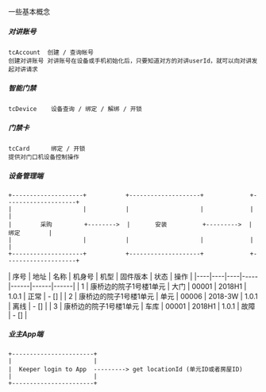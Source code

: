 
一些基本概念

##### 对讲账号
```
tcAccount  创建 / 查询帐号
创建对讲账号 对讲账号在设备或手机初始化后，只要知道对方的对讲userId，就可以向对讲发起对讲请求
```
##### 智能门禁  
```
tcDevice    设备查询 / 绑定 / 解绑 / 开锁
```

##### 门禁卡
```
tcCard      绑定 / 开锁
提供对门口机设备控制操作
```

##### 设备管理端

```
+--------------------+           +--------------------+             +--------------------+
|                    |           |                    |             |                    |
|        采购         +-------->  |       安装          +--------->  |         绑定        |
|                    |           |                    |             |                    |
+--------------------+           +--------------------+             +--------------------+
```

| 序号 | 地址 | 名称 | 机身号 | 机型 | 固件版本 | 状态 | 操作 |
|----|----|----|-----|------|------|------|
| 1 | 康桥边的院子1号楼1单元 | 大门 | 00001 | 2018H1 | 1.0.1 | 正常 | - [] |
| 2 | 康桥边的院子1号楼1单元 | 单元 | 00006 | 2018-3W | 1.0.1 | 离线 | - [] |
| 3 | 康桥边的院子1号楼1单元 | 车库 | 00001 | 2018H1 | 1.0.1 | 故障 | - [] |



##### 业主App端
```
+-----------------------+
|                       |
|  Keeper login to App  ---------> get locationId (单元ID或者房屋ID)
|                       |
+-----------------------+

```

